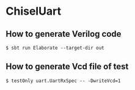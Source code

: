 # ChiselUart

## How to generate Verilog code
```
$ sbt run Elaborate --target-dir out
```

## How to generate Vcd file of test
```
$ testOnly uart.UartRxSpec -- -DwriteVcd=1
```
